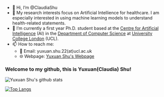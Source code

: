 - 👋 Hi, I’m @ClaudiaShu
- 👀 My research interests focus on Artificial Intellience for healthcare. I am especially interested in using machine learning models to understand health-related statements.
- 🌱 I’m currently a first year Ph.D. student based at the [Centre for Artificial Intelligence](https://www.ucl.ac.uk/ai-centre/) (AI) in the [Department of Computer Science](https://www.ucl.ac.uk/computer-science/) at [University College London](https://www.ucl.ac.uk/) (UCL).
- 📫 How to reach me:
  - 📧 Email: yuxuan.shu.22(at)ucl.ac.uk
  - 🌐 Webpage: [Yuxuan Shu's Webpage](https://claudiashu.github.io/)

<!---
- 💞️ I’m looking to collaborate on ...
ClaudiaShu/ClaudiaShu is a ✨ special ✨ repository because its `README.md` (this file) appears on your GitHub profile.
You can click the Preview link to take a look at your changes.
--->

### Welcome to my github, this is Yuxuan(Claudia) Shu!


<!-- **[Yuxuan Shu's personal website](https://claudiashu.github.io/)** -->


<!-- ![Yuxuan Shu's github stats](https://github-readme-stats-sigma-five.vercel.app/api?username=ClaudiaShu&show_icons=true&count_private=true&hide=prs)<br> -->
![Yuxuan Shu's github stats](https://github-readme-stats-sigma-five.vercel.app/api?username=ClaudiaShu&rank_icon=github)<br>

[![Top Langs](https://github-readme-stats-sigma-five.vercel.app/api/top-langs/?username=ClaudiaShu&layout=compact)](https://github.com/anuraghazra/github-readme-stats)<br>

